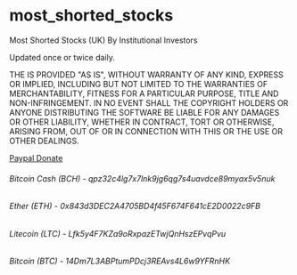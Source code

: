 # most_shorted_stocks
Most Shorted Stocks (UK) By Institutional Investors

Updated once or twice daily. 

THE IS PROVIDED "AS IS", WITHOUT WARRANTY OF ANY KIND, EXPRESS
OR IMPLIED, INCLUDING BUT NOT LIMITED TO THE WARRANTIES OF
MERCHANTABILITY, FITNESS FOR A PARTICULAR PURPOSE, TITLE AND
NON-INFRINGEMENT. IN NO EVENT SHALL THE COPYRIGHT HOLDERS OR ANYONE
DISTRIBUTING THE SOFTWARE BE LIABLE FOR ANY DAMAGES OR OTHER LIABILITY,
WHETHER IN CONTRACT, TORT OR OTHERWISE, ARISING FROM, OUT OF OR IN
CONNECTION WITH THIS OR THE USE OR OTHER DEALINGS.


[Paypal Donate](https://www.paypal.com/cgi-bin/webscr?cmd=_s-xclick&hosted_button_id=EV8XUGXX76UXQ&source=url)

###### Bitcoin Cash (BCH)  - 	  qpz32c4lg7x7lnk9jg6qg7s4uavdce89myax5v5nuk
###### Ether (ETH) - 				    0x843d3DEC2A4705BD4f45F674F641cE2D0022c9FB
###### Litecoin (LTC) - 			  Lfk5y4F7KZa9oRxpazETwjQnHszEPvqPvu
###### Bitcoin (BTC) - 			    14Dm7L3ABPtumPDcj3REAvs4L6w9YFRnHK
